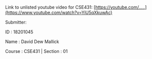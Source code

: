 Link to unlisted youtube video for CSE431:
[https://youtube.com/.....](https://www.youtube.com/watch?v=YiU5qXkuwAc)

Submitter:

ID : 18201045

Name : David Dew Mallick

Course : CSE431 | Section : 01
